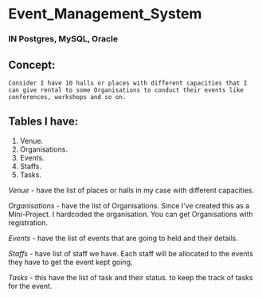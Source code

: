 # Event_Management_System 
### IN Postgres, MySQL, Oracle

## Concept:
    Consider I have 10 halls or places with different capacities that I can give rental to some Organisations to conduct their events like conferences, workshops and so on. 

## Tables I have:
1. Venue.
2. Organisations.
3. Events.
4. Staffs.
5. Tasks.

*Venue* - have the list of places or halls in my case with different capacities.

*Organisations* - have the list of Organisations. Since I've created this as a Mini-Project. I hardcoded the organisation. You can get Organisations with registration.

*Events* - have the list of events that are going to held and their details.

*Staffs* - have list of staff we have. Each staff will be allocated to the events they have to get the event kept going.

*Tasks* - this have the list of task and their status. to keep the track of tasks for the event.

